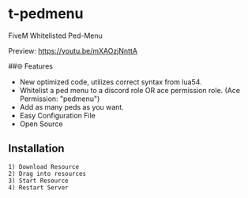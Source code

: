 # t-pedmenu
FiveM Whitelisted Ped-Menu

Preview: https://youtu.be/mXAOzjNnttA

##🌐 Features
- New optimized code, utilizes correct syntax from lua54.
- Whitelist a ped menu to a discord role OR ace permission role. (Ace Permission: "pedmenu")
- Add as many peds as you want.
- Easy Configuration File
- Open Source

## Installation
```
1) Download Resource
2) Drag into resources
3) Start Resource
4) Restart Server
```
